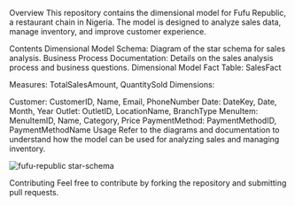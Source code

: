Overview
This repository contains the dimensional model for Fufu Republic, a restaurant chain in Nigeria. The model is designed to analyze sales data, manage inventory, and improve customer experience.

Contents
Dimensional Model Schema: Diagram of the star schema for sales analysis.
Business Process Documentation: Details on the sales analysis process and business questions.
Dimensional Model
Fact Table: SalesFact

Measures: TotalSalesAmount, QuantitySold
Dimensions:

Customer: CustomerID, Name, Email, PhoneNumber
Date: DateKey, Date, Month, Year
Outlet: OutletID, LocationName, BranchType
MenuItem: MenuItemID, Name, Category, Price
PaymentMethod: PaymentMethodID, PaymentMethodName
Usage
Refer to the diagrams and documentation to understand how the model can be used for analyzing sales and managing inventory.

![fufu-republic star-schema](https://github.com/user-attachments/assets/a31cac84-67ad-47af-9852-0dd1561eee96)


Contributing
Feel free to contribute by forking the repository and submitting pull requests.

